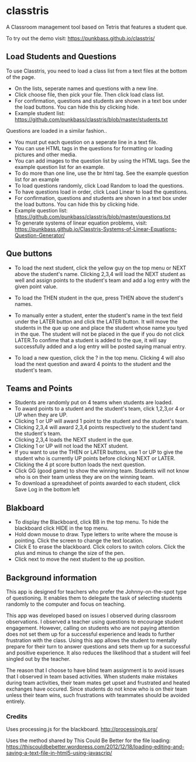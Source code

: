 # classtris
A Classroom management tool based on Tetris that features a student que.

To try out the demo visit: https://punkbass.github.io/classtris/

## Load Students and Questions

To use Classtris, you need to load a class list from a text files at the bottom of the page. 
- On the lists, seperate names and questions with a new line. 
- Click choose file, then pick your file. Then click load class list.
- For confirmation, questions and students are shown in a text box under the load buttons. You can hide this by clicking hide.
- Example student list: https://github.com/punkbass/classtris/blob/master/students.txt<br>

Questions are loaded in a similar fashion..
- You must put each question on a seperate line in a text file. 
- You can use HTML tags in the questions for formatting or loading pictures and other media. 
- You can add images to the question list by using the HTML tags. See the example question list for an example.
- To do more than one line, use the br html tag. See the example question list for an example
- To load questions randomly, click Load Random to load the questions. 
- To have questions load in order, click Load Linear to load the questions.
- For confirmation, questions and students are shown in a text box under the load buttons. You can hide this by clicking hide.
- Example question list: https://github.com/punkbass/classtris/blob/master/questions.txt
- To generate systems of linear equation problems, visit: https://punkbass.github.io/Classtris-Systems-of-Linear-Equations-Question-Generator/



## Que buttons

- To load the next student, click the yellow guy on the top menu or NEXT above the student's name. Clicking 2,3,4 will load the NEXT student as well and assign points to the student's team and add a log entry with the given point value. 
- To load the THEN student in the que, press THEN above the student's names.
- To manually enter a student, enter the student's name in the text field under the LATER button and click the LATER button. It will move the students in the que up one and place the student whose name you tyed in the que. The student will not be placed in the que if you do not click LATER.To confime that a student is added to the que, it will say successfully added and a log entry will be posted saying manual entry.

- To load a new question, click the ? in the top menu. Clicking 4 will also load the next question and award 4 points to the student and the student's team.

## Teams and Points

- Students are randomly put on 4 teams when students are loaded.
- To award points to a student and the student's team, click 1,2,3,or 4 or UP when they are UP. 
- Clicking 1 or UP will award 1 point to the student and the student's team.
- Clicking 2,3,4 will award 2,3,4 points respectively to the student tand the student's team.
- Clicking 2,3,4 loads the NEXT student in the que. 
- Clicking 1 or UP will not load the NEXT student.
- If you want to use the THEN or LATER buttons, use 1 or UP to give the student who is currently UP points before clicking NEXT or LATER.
- Clicking the 4 pt score button loads the next question. 
- Click GG (good game) to show the winning team. Students will not know who is on their team unless they are on the winning team. 
- To download a spreadsheet of points awarded to each student, click Save Log in the bottom left

## Blakboard
- To display the Blackboard, click BB in the top menu. To hide the blackboard click HIDE in the top menu.
 - Hold down mouse to draw. Type letters to write where the mouse is pointing. Click the screen to change the text location.
-  Click E to erase the blackboard. Click colors to switch colors. Click the plus and minus to change the size of the pen.
- Click next to move the next student to the up position.
 
 ## Background information
 
This app is designed for teachers who prefer the Johnny-on-the-spot type of questioning. It enables them to delegate the task of selecting students randomly to the computer and focus on teaching. 
 
 This app was developed based on issues I observed during classroom observations. I observed a teacher using questions to encourage student engagement. However, calling on students who are not paying attention does not set them up for a successful experience and leads to further frustration with the class. Using this app allows the student to mentally prepare for their turn to answer questions and sets them up for a successful and positive experience. It also reduces the likelihood that a student will feel singled out by the teacher.

The reason that I choose to have blind team assignment is to avoid issues that I observed in team based activities. When students make mistakes during team activities, their team mates get upset and frustrated and heated exchanges have occured. Since students do not know who is on their team unless their team wins, such frustrations with teammates should be avoided entirely. 


### Credits
 
Uses processing.js for the blackboard. http://processingjs.org/

Uses the method shared by This Could Be Better for the file loading: https://thiscouldbebetter.wordpress.com/2012/12/18/loading-editing-and-saving-a-text-file-in-html5-using-javascrip/
